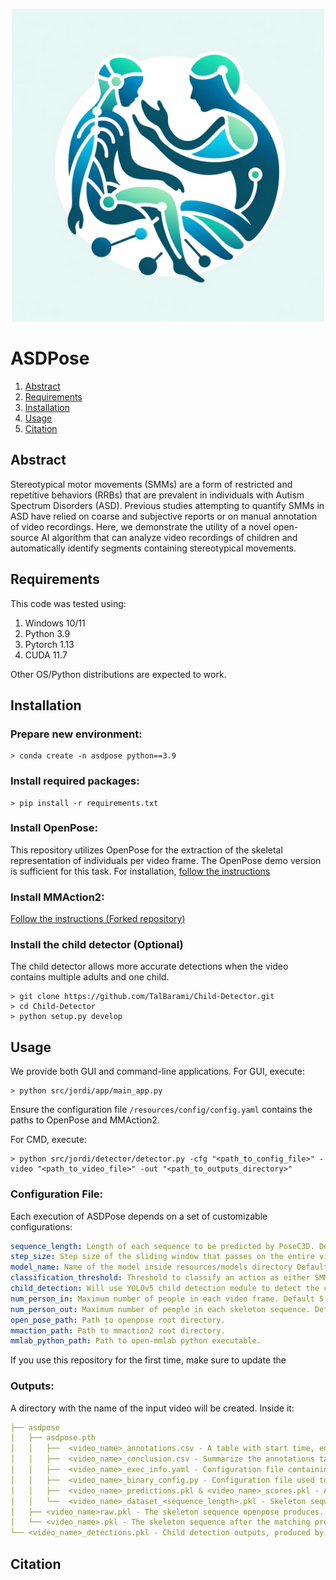 <p align="center">
  <img src="/resources/logo_jordi.webp" alt="ASDPose" width="500"/>
</p>


# ASDPose

1. [Abstract](#abstract)
2. [Requirements](#requirements)
3. [Installation](#installation)
4. [Usage](#usage)
5. [Citation](#citation)


## Abstract
Stereotypical motor movements (SMMs) are a form of restricted and repetitive behaviors (RRBs) that are prevalent in individuals with Autism Spectrum Disorders (ASD). Previous studies attempting to quantify SMMs in ASD have relied on coarse and subjective reports or on manual annotation of video recordings. Here, we demonstrate the utility of a novel open-source AI algorithm that can analyze video recordings of children and automatically identify segments containing stereotypical movements.

## Requirements
This code was tested using:
1. Windows 10/11
2. Python 3.9
3. Pytorch 1.13
4. CUDA 11.7

Other OS/Python distributions are expected to work.

## Installation
### Prepare new environment:
```console
> conda create -n asdpose python==3.9
```
### Install required packages:
```console
> pip install -r requirements.txt
```

### Install OpenPose:
This repository utilizes OpenPose for the extraction of the skeletal representation of individuals per video frame.
The OpenPose demo version is sufficient for this task. For installation, [follow the instructions](https://github.com/CMU-Perceptual-Computing-Lab/openpose/blob/master/doc/01_demo.md)

### Install MMAction2:
[Follow the instructions (Forked repository)](https://github.com/TalBarami/mmaction2)


### Install the child detector (Optional)
The child detector allows more accurate detections when the video contains multiple adults and one child.
```console
> git clone https://github.com/TalBarami/Child-Detector.git
> cd Child-Detector
> python setup.py develop
```

## Usage
We provide both GUI and command-line applications.
For GUI, execute:
```console
> python src/jordi/app/main_app.py
```
Ensure the configuration file `/resources/config/config.yaml` contains the paths to OpenPose and MMAction2.

For CMD, execute:
```console
> python src/jordi/detector/detector.py -cfg "<path_to_config_file>" -video "<path_to_video_file>" -out "<path_to_outputs_directory>"
```

### Configuration File:
Each execution of ASDPose depends on a set of customizable configurations:
```yaml
sequence_length: Length of each sequence to be predicted by PoseC3D. Default 200.
step_size: Step size of the sliding window that passes on the entire video. Default 30.
model_name: Name of the model inside resources/models directory Default 'asdpose'.
classification_threshold: Threshold to classify an action as either SMM or not. Default 0.85.
child_detection: Will use YOLOv5 child detection module to detect the child per video frame. Default true .
num_person_in: Maximum number of people in each video frame. Default 5.
num_person_out: Maximum number of people in each skeleton sequence. Default 5.
open_pose_path: Path to openpose root directory.
mmaction_path: Path to mmaction2 root directory.
mmlab_python_path: Path to open-mmlab python executable.
```
If you use this repository for the first time, make sure to update the 

### Outputs:
A directory with the name of the input video will be created. Inside it:
```yaml
├── asdpose
│   ├── asdpose.pth
│   │   ├──  <video_name>_annotations.csv - A table with start time, end time, movement type and stereotypical score of each segment.
│   │   ├──  <video_name>_conclusion.csv - Summarize the annotations table with the sum of lengths of SMMs, the proportion of SMMs, the number of SMM segments, and the number of SMMs per minute.
│   │   ├──  <video_name>_exec_info.yaml - Configuration file containing execution information.
│   │   ├──  <video_name>_binary_config.py - Configuration file used to execute PoseC3D.
│   │   ├──  <video_name>_predictions.pkl & <video_name>_scores.pkl - A per-sequence scores produced by PoseC3D for each sequence of <sequence_length> length while iterating over the entire video with step size <step_size>.
│   │   └──  <video_name>_dataset_<sequence_length>.pkl - Skeleton sequences that were fed to PoseC3D.
│   ├── <video_name>raw.pkl - The skeleton sequence openpose produces.
│   └── <video_name>.pkl - The skeleton sequence after the matching process with the child detection module.
└── <video_name>_detections.pkl - Child detection outputs, produced by the child detection module (Optional).
```

## Citation

